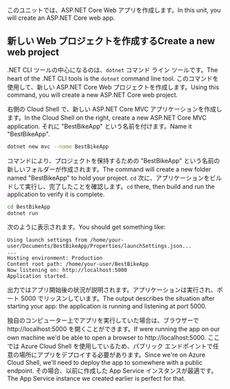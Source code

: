 <span data-ttu-id="27889-101">このユニットでは、ASP.NET Core Web アプリを作成します。</span><span class="sxs-lookup"><span data-stu-id="27889-101">In this unit, you will create an ASP.NET Core web app.</span></span>

## <a name="create-a-new-web-project"></a><span data-ttu-id="27889-102">新しい Web プロジェクトを作成する</span><span class="sxs-lookup"><span data-stu-id="27889-102">Create a new web project</span></span>

<span data-ttu-id="27889-103">.NET CLI ツールの中心になるのは、`dotnet` コマンド ライン ツールです。</span><span class="sxs-lookup"><span data-stu-id="27889-103">The heart of the .NET CLI tools is the `dotnet` command line tool.</span></span> <span data-ttu-id="27889-104">このコマンドを使用して、新しい ASP.NET Core Web プロジェクトを作成します。</span><span class="sxs-lookup"><span data-stu-id="27889-104">Using this command, you will create a new ASP.NET Core web project.</span></span>

<span data-ttu-id="27889-105">右側の Cloud Shell で、新しい ASP.NET Core MVC アプリケーションを作成します。</span><span class="sxs-lookup"><span data-stu-id="27889-105">In the Cloud Shell on the right, create a new ASP.NET Core MVC application.</span></span> <span data-ttu-id="27889-106">それに "BestBikeApp" という名前を付けます。</span><span class="sxs-lookup"><span data-stu-id="27889-106">Name it "BestBikeApp".</span></span>

```bash
dotnet new mvc --name BestBikeApp
```

<span data-ttu-id="27889-107">コマンドにより、プロジェクトを保持するための "BestBikeApp" という名前の新しいフォルダーが作成されます。</span><span class="sxs-lookup"><span data-stu-id="27889-107">The command will create a new folder named "BestBikeApp" to hold your project.</span></span> <span data-ttu-id="27889-108">`cd` 次に、アプリケーションをビルドして実行し、完了したことを確認します。</span><span class="sxs-lookup"><span data-stu-id="27889-108">`cd` there, then build and run the application to verify it is complete.</span></span>

```bash
cd BestBikeApp
dotnet run
```

<span data-ttu-id="27889-109">次のように表示されます。</span><span class="sxs-lookup"><span data-stu-id="27889-109">You should get something like:</span></span>

```console
Using launch settings from /home/your-user/Documents/BestBikeApp/Properties/launchSettings.json...
...
Hosting environment: Production
Content root path: /home/your-user/BestBikeApp
Now listening on: http://localhost:5000
Application started.
```

<span data-ttu-id="27889-110">出力ではアプリ開始後の状況が説明されます。アプリケーションは実行され、ポート 5000 でリッスンしています。</span><span class="sxs-lookup"><span data-stu-id="27889-110">The output describes the situation after starting your app: the application is running and listening at port 5000.</span></span>

<span data-ttu-id="27889-111">独自のコンピューター上でアプリを実行していた場合は、ブラウザーで http://localhost:5000 を開くことができます。</span><span class="sxs-lookup"><span data-stu-id="27889-111">If were running the app on our own machine we'd be able to open a browser to http://localhost:5000.</span></span> <span data-ttu-id="27889-112">ここでは Azure Cloud Shell を使用しているため、パブリック エンドポイントで任意の場所にアプリをデプロイする必要があります。</span><span class="sxs-lookup"><span data-stu-id="27889-112">Since we're on Azure Cloud Shell, we'll need to deploy the app to somewhere with a public endpoint.</span></span> <span data-ttu-id="27889-113">その場合、以前に作成した App Service インスタンスが最適です。</span><span class="sxs-lookup"><span data-stu-id="27889-113">The App Service instance we created earlier is perfect for that.</span></span>